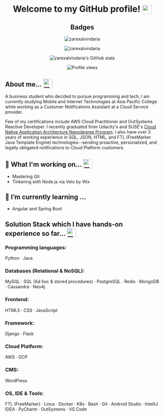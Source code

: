 <h1 align="center">Welcome to my GitHub profile! <img width="30" style="vertical-align:text-bottom;" src="https://emojis.slackmojis.com/emojis/images/1587134085/8661/fast_meow_party.gif?1587134085" alt="meow party" /></h1>

<h2 align="center">Badges</h2>

<p align="center"><img class="center" alt="zarexalvindaria" src="https://github-readme-stats.vercel.app/api/top-langs/?username=zarexalvindaria&layout=compact&langs_count=8&theme=dark" href="https://github.com/zarexalvindaria"/></p>

<p align="center"><img class="center" alt="zarexalvindaria" src="https://github-readme-streak-stats.herokuapp.com/?user=zarexalvindaria&theme=dark" href="https://github.com/zarexalvindaria"></p>

<p align="center"><img class="center" alt="zarexalvindaria's GitHub stats" src="https://github-readme-stats.anuraghazra1.vercel.app/api?username=zarexalvindaria&count_private=true&include_all_commits=true&show_icons=true&theme=dark" href="https://github.com/zarexalvindaria" /></p>

<p align="center"><img alt="Profile views" class="center" src="https://komarev.com/ghpvc/?username=zarexalvindaria" /></p>

## About me... <img width="30" style="vertical-align:text-bottom;" src="https://emojis.slackmojis.com/emojis/images/1613273603/12755/meow_wave_peak.png?1613273603" alt="meow wave peak" />  

A business student who decided to pursue programming and tech, I am currently studying Mobile and Internet Technologies at Asia Pacific College while working as a Customer Notifications Assistant at a Cloud Service provider.

Few of my certifications include AWS Cloud Practitioner and OutSystems Reactive Developer. I recently graduated from Udacity's and SUSE's [Cloud Native Application Architecture Nanodegree Program](https://graduation.udacity.com/confirm/HZJUTKXR). I also have over 3 years of working experience in SQL, JSON, HTML, and FTL (FreeMarker Java Template Engine) technologies--sending proactive, personalized, and legally obligated notifications to Cloud Platform customers.



## 🔭 What I'm working on... <img width="30" style="vertical-align:text-bottom;" src="https://emojis.slackmojis.com/emojis/images/1600706728/10521/meow_code.gif?1600706728" alt="meow code"/> 
- Mastering Git
- Tinkering with Node.js via Velo by Wix

## 🌱 I’m currently learning ...
- Angular and Spring Boot

## Solution Stack which I have hands-on experience so far... <img width="30" style="vertical-align:text-bottom;" src="https://emojis.slackmojis.com/emojis/images/1613773113/13688/meow_dance.gif?1613773113" alt="meow dance"/>

### Programming languages:
Python · Java

### Databases (Relational & NoSQL):
MySQL · SQL (Ad hoc & stored procedures) · PostgreSQL · Redis · MongoDB · Cassandra · Neo4j

### Frontend:
HTML5 · CSS · JavaScript

### Framework:
Django · Flask

### Cloud Platform:
AWS · GCP

### CMS:
WordPress

### OS, IDE & Tools:
FTL (FreeMarker) · Linux · Docker · K8s · Bash · Git · Android Studio · IntelliJ IDEA · PyCharm · OutSystems · VS Code

